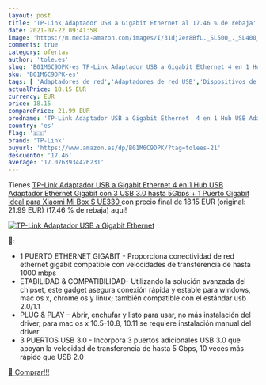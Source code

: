```yaml
---
layout: post
title: 'TP-Link Adaptador USB a Gigabit Ethernet al 17.46 % de rebaja'
date: 2021-07-22 09:41:58
image: 'https://m.media-amazon.com/images/I/31dj2er8BfL._SL500_._SL400_.jpg'
comments: true
category: ofertas
author: 'tole.es'
slug: 'B01M6C9DPK-es TP-Link Adaptador USB a Gigabit Ethernet 4 en 1 Hub USB...'
sku: 'B01M6C9DPK-es'
tags: [ 'Adaptadores de red','Adaptadores de red USB','Dispositivos de red','Informática','Transceptores de red','gigabit','tp-link','xiaomi', ]
actualPrice: 18.15 EUR
currency: EUR
price: 18.15
comparePrice: 21.99 EUR
prodname: 'TP-Link Adaptador USB a Gigabit Ethernet  4 en 1 Hub USB Adaptador Ethernet Gigabit con 3 USB 3.0 hasta 5Gbps + 1 Puerto Gigabit ideal para Xiaomi Mi Box S  UE330 '
country: 'es'
flag: '🇪🇸'
brand: 'TP-Link'
buyurl: 'https://www.amazon.es/dp/B01M6C9DPK/?tag=tolees-21'
descuento: '17.46'
average: '17.0763934426231'
---
```


Tienes [TP-Link Adaptador USB a Gigabit Ethernet  4 en 1 Hub USB Adaptador Ethernet Gigabit con 3 USB 3.0 hasta 5Gbps + 1 Puerto Gigabit ideal para Xiaomi Mi Box S  UE330 ](https://www.amazon.es/dp/B01M6C9DPK/?tag=tolees-21) con precio final de  18.15 EUR (original: 21.99 EUR) (17.46 %  de rebaja) aqui!

[![TP-Link Adaptador USB a Gigabit Ethernet](https://m.media-amazon.com/images/I/31dj2er8BfL._SL500_._SL400_.jpg)](https://www.amazon.es/dp/B01M6C9DPK/?tag=tolees-21)

🔎:

- 1 PUERTO ETHERNET GIGABIT - Proporciona conectividad de red ethernet gigabit compatible con velocidades de transferencia de hasta 1000 mbps
- ETABILIDAD & COMPATIBILIDAD- Utilizando la solución avanzada del chipset, este gadget asegura conexión rápida y estable para windows, mac os x, chrome os y linux; también compatible con el estándar usb 2.0/1.1
- PLUG & PLAY – Abrir, enchufar y listo para usar, no más instalación del driver, para mac os x 10.5-10.8, 10.11 se requiere instalación manual del driver
- 3 PUERTOS USB 3.0 - Incorpora 3 puertos adicionales USB 3.0 que apoyan la velocidad de transferencia de hasta 5 Gbps, 10 veces más rápido que USB 2.0

[🛒 Comprar!!!](https://www.amazon.es/dp/B01M6C9DPK/?tag=tolees-21)
